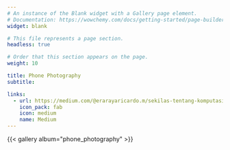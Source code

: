 ```yaml
---
# An instance of the Blank widget with a Gallery page element.
# Documentation: https://wowchemy.com/docs/getting-started/page-builder/
widget: blank

# This file represents a page section.
headless: true

# Order that this section appears on the page.
weight: 10

title: Phone Photography
subtitle:

links:
  - url: https://medium.com/@erarayaricardo.m/sekilas-tentang-komputasi-kuantum-16a33cd4f86b
    icon_pack: fab
    icon: medium
    name: Medium
---
```

{{< gallery album="phone_photography" >}}
